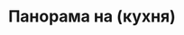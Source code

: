 ---
layout: /panorama.ect
project: '/web/projects/private/mantra'
image: 'http://hub.acherno.com/svn/mantra/Site/Panorami/Matyu_Obelya_Kuhnq_Panorama.jpg'
title: 'Панорама на (кухня)'
sitemap: false
---